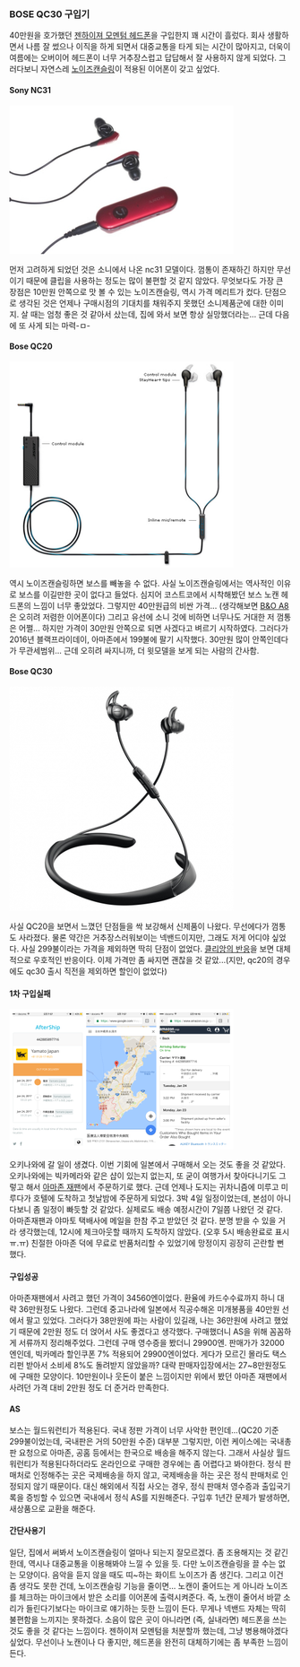 ### BOSE QC30 구입기

40만원을 호가했던 [젠하이져 모멘텀 헤드폰](http://goldenears.net/board/UR_Headphones/3920834)을 구입한지 꽤 시간이 흘렀다. 
회사 생활하면서 나름 잘 썼으나 이직을 하게 되면서 대중교통을 타게 되는 시간이 많아지고,
더욱이 여름에는 오버이어 헤드폰이 너무 거추장스럽고 답답해서 잘 사용하지 않게 되었다.
그러다보니 자연스레 [노이즈캔슬링](http://thegear.co.kr/10653)이 적용된 이어폰이 갖고 싶었다.

#### Sony NC31

![sony_nc31_image](./../images/2017-02-03/sony_nc31.jpg)

먼저 고려하게 되었던 것은 소니에서 나온 nc31 모델이다. 
껌통이 존재하긴 하지만 무선이기 때문에 클립을 사용하는 정도는 많이 불편할 것 같지 않았다.
무엇보다도 가장 큰 장점은 10만원 안쪽으로 맛 볼 수 있는 노이즈캔슬링, 역시 가격 메리트가 컸다.
단점으로 생각된 것은 언제나 구매시점의 기대치를 채워주지 못했던 소니제품군에 대한 이미지.
살 때는 엄청 좋은 것 같아서 샀는데, 집에 와서 보면 항상 실망했더라는... 근데 다음에 또 사게 되는 마력-ㅁ-

#### Bose QC20

![bose_qc20_image](../images/2017-02-03/qc20.png)

역시 노이즈캔슬링하면 보스를 빼놓을 수 없다. 
사실 노이즈캔슬링에서는 역사적인 이유로 보스를 이길만한 곳이 없다고 들었다.
심지어 코스트코에서 시착해봤던 보스 노캔 헤드폰의 느낌이 너무 좋았었다.
그렇지만 40만원급의 비싼 가격... (생각해보면 [B&O A8](http://shopping.naver.com/detail/detail.nhn?nv_mid=5624997177&cat_id=50001976&frm=&query=b%26o+a8)은 오히려 저렴한 이어폰이다)
그리고 유선에 소니 것에 비하면 너무나도 거대한 저 껌통은 어쩔...
하지만 가격이 30만원 안쪽으로 되면 사겠다고 벼르기 시작하였다.
그러다가 2016년 블랙프라이데이, 아마존에서 199불에 팔기 시작했다.
30만원 많이 안쪽인데다가 무관세범위... 근데 오히려 싸지니까, 더 윗모델을 보게 되는 사람의 간사함.

#### Bose QC30

![bose_qc30_image](../images/2017-02-03/qc30.jpg)

사실 QC20을 보면서 느꼈던 단점들을 싹 보강해서 신제품이 나왔다. 무선에다가 껌통도 사라졌다.
물론 약간은 거추장스러워보이는 넥밴드이지만, 그래도 저게 어디야 싶었다.
사실 299불이라는 가격을 제외하면 딱히 단점이 없었다.
[클리앙의 반응](http://www.clien.net/cs2/bbs/board.php?bo_table=news&wr_id=2177090)을 보면
대체적으로 우호적인 반응이다.
이제 가격만 좀 싸지면 괜찮을 것 같았...(지만, qc20의 경우에도 qc30 출시 직전을 제외하면 할인이 없었다)

#### 1차 구입실패

![delivery_image](./../images/2017-02-03/delivery.png)

오키나와에 갈 일이 생겼다. 이번 기회에 일본에서 구매해서 오는 것도 좋을 것 같았다.
오키나와에는 빅카메라와 같은 샵이 있는지 없는지, 또 굳이 여행가서 찾아다니기도 그렇고 해서
[아마존 재팬](https://www.amazon.co.jp/Bose-QuietControl-wireless-headphones-コントローラブル-ノイズキャンセレーション機能/dp/B01G16PY2A/ref=sr_1_1?ie=UTF8&qid=1486050396&sr=8-1&keywords=qc30)에서 주문하기로 했다.
근데 언제나 도지는 귀차니즘에 미루고 미루다가 호텔에 도착하고 첫날밤에 주문하게 되었다.
3박 4일 일정이었는데, 본섬이 아니다보니 좀 일정이 빠듯할 것 같았다.
실제로도 배송 예정시간이 7일쯤 나왔던 것 같다.
아마존재팬과 야마토 택배사에 메일을 한참 주고 받았던 것 같다.
분명 받을 수 있을 거라 생각했는데, 12시에 체크아웃할 때까지 도착하지 않았다. (오후 5시 배송완료로 표시ㅠ.ㅠ)
친절한 아마존 덕에 무료로 반품처리할 수 있었기에 망정이지 굉장히 곤란할 뻔 했다.

#### 구입성공

아마존재팬에서 사려고 했던 가격이 34560엔이었다. 환율에 카드수수료까지 하니 대략 36만원정도 나왔다.
그런데 중고나라에 일본에서 직공수해온 미개봉품을 40만원 선에서 팔고 있었다.
그러다가 38만원에 파는 사람이 있길래, 나는 36만원에 사려고 했었기 때문에 2만원 정도 더 얹어서 사도 좋겠다고 생각했다.
구매했더니 AS을 위해 꼼꼼하게 서류까지 정리해주었다.
그런데 구매 영수증을 봤더니 29900엔.
판매가가 32000엔인데, 빅카메라 할인쿠폰 7% 적용되어 29900엔이었다.
게다가 모르긴 몰라도 택스 리펀 받아서 소비세 8%도 돌려받지 않았을까?
대략 판매자입장에서는 27~8만원정도에 구매한 모양이다.
10만원이나 웃돈이 붙은 느낌이지만 위에서 봤던 아마존 재팬에서 사려던 가격 대비 2만원 정도 더 준거라 만족한다.

#### AS

보스는 월드워런티가 적용된다. 국내 정판 가격이 너무 사악한 편인데...(QC20 기준 299불이었는데, 국내판은 거의 50만원 수준)
대부분 그렇지만, 이런 케이스에는 국내총판 요청으로 아마존, 공홈 등에서는 한국으로 배송을 해주지 않는다.
그래서 사실상 월드워런티가 적용된다하더라도 온라인으로 구매한 경우에는 좀 어렵다고 봐야한다.
정식 판매처로 인정해주는 곳은 국제배송을 하지 않고, 국제배송을 하는 곳은 정식 판매처로 인정되지 않기 때문이다.
대신 해외에서 직접 사오는 경우, 정식 판매처 영수증과 출입국기록을 증빙할 수 있으면 국내에서 정식 AS를 지원해준다.
구입후 1년간 문제가 발생하면, 새상품으로 교환을 해준다.

#### 간단사용기

일단, 집에서 써봐서 노이즈캔슬링이 얼마나 되는지 잘모르겠다. 좀 조용해지는 것 같긴한데, 역시나 대중교통을 이용해봐야 느낄 수 있을 듯.
다만 노이즈캔슬링을 끌 수는 없는 모양이다. 음악을 듣지 않을 때도 띠~하는 화이트 노이즈가 좀 생긴다.
그리고 이건 좀 생각도 못한 건데, 노이즈캔슬링 기능을 줄이면... 노캔이 줄어드는 게 아니라 노이즈를 체크하는 마이크에서 받은 소리를 이어폰에 출력시켜준다.
즉, 노캔이 줄어서 바깥 소리가 들린다기보다는 마이크로 얘기하는 듯한 느낌이 든다. 무게나 넥밴드 자체는 딱히 불편함을 느끼지는 못하겠다.
소음이 많은 곳이 아니라면 (즉, 실내라면) 헤드폰을 쓰는 것도 좋을 것 같다는 느낌이다. 젠하이저 모멘텀을 처분할까 했는데, 그냥 병용해야겠다 싶었다.
무선이나 노캔이나 다 좋지만, 헤드폰을 완전히 대체하기에는 좀 부족한 느낌이 든다.
